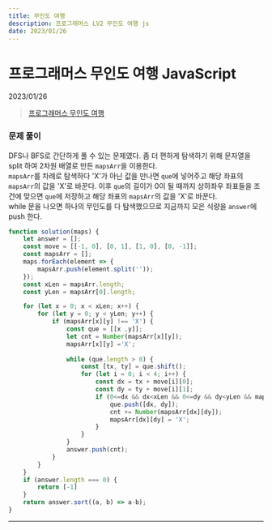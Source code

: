 ```yaml
---
title: 무인도 여행
description: 프로그래머스 LV2 무인도 여행 js
date: 2023/01/26
---
```


# 프로그래머스 무인도 여행 JavaScript
<div class="flex justify-end text-sm">2023/01/26</div>

> <a href="https://school.programmers.co.kr/learn/courses/30/lessons/154540" target="_blank" class="font-bold">프로그래머스 무인도 여행</a>

### 문제 풀이
DFS나 BFS로 간단하게 풀 수 있는 문제였다. 좀 더 편하게 탐색하기 위해 문자열을 split 하여 2차원 배열로 만든 `mapsArr`을 이용한다.   
`mapsArr`를 차례로 탐색하다 'X'가 아닌 값을 만나면 `que`에 넣어주고 해당 좌표의 `mapsArr`의 값을 'X'로 바꾼다. 이후 `que`의 길이가 0이 될 때까지 상하좌우 좌표들을 조건에 맞으면 `que`에 저장하고 해당 좌표의 `mapsArr`의 값을 'X'로 바꾼다.  
while 문을 나오면 하나의 무인도를 다 탐색했으므로 지금까지 모은 식량을 `answer`에 push 한다. 
```js
function solution(maps) {
    let answer = [];
    const move = [[-1, 0], [0, 1], [1, 0], [0, -1]];
    const mapsArr = [];
    maps.forEach(element => {
        mapsArr.push(element.split(''));
    });
    const xLen = mapsArr.length;
    const yLen = mapsArr[0].length;

    for (let x = 0; x < xLen; x++) {
        for (let y = 0; y < yLen; y++) {
            if (mapsArr[x][y] !== 'X') {
                const que = [[x ,y]];
                let cnt = Number(mapsArr[x][y]);
                mapsArr[x][y] ='X';
    
                while (que.length > 0) {
                    const [tx, ty] = que.shift();
                    for (let i = 0; i < 4; i++) {
                        const dx = tx + move[i][0];
                        const dy = ty + move[i][1];
                        if (0<=dx && dx<xLen && 0<=dy && dy<yLen && mapsArr[dx][dy] !== 'X') {
                            que.push([dx, dy]);
                            cnt += Number(mapsArr[dx][dy]);
                            mapsArr[dx][dy] = 'X';
                        }
                    }
                }
                answer.push(cnt);
            }
        }
    }
    if (answer.length === 0) {
        return [-1]
    }
    return answer.sort((a, b) => a-b);
}
```

---